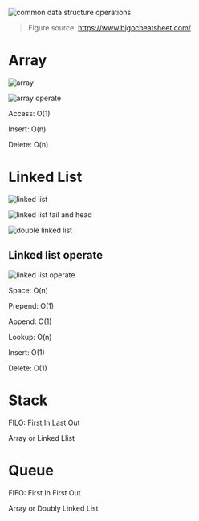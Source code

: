 ![common data structure operations](https://blog-1300663127.cos.ap-shanghai.myqcloud.com/BackEnd_Notes/commonDataStructureOperations.png)

> Figure source: https://www.bigocheatsheet.com/

# Array

![array](https://blog-1300663127.cos.ap-shanghai.myqcloud.com/BackEnd_Notes/array.png)

![array operate](https://blog-1300663127.cos.ap-shanghai.myqcloud.com/BackEnd_Notes/arrayoperate.png)

Access: O(1)

Insert: O(n)

Delete: O(n)



# Linked List

![linked list](https://blog-1300663127.cos.ap-shanghai.myqcloud.com/BackEnd_Notes/linkedlist.png)

![linked list tail and head](https://blog-1300663127.cos.ap-shanghai.myqcloud.com/BackEnd_Notes/linkedListTailAndHead.png)

![double linked list](https://blog-1300663127.cos.ap-shanghai.myqcloud.com/BackEnd_Notes/doubleLinkedList.png)

## Linked list operate

![linked list operate](https://blog-1300663127.cos.ap-shanghai.myqcloud.com/BackEnd_Notes/linkedlistoperate.png)

Space: O(n)

Prepend: O(1)

Append: O(1)

Lookup: O(n)

Insert: O(1)

Delete: O(1)



# Stack

FILO: First In Last Out

Array or Linked Llist

# Queue

FIFO: First In First Out

Array or Doubly Linked List